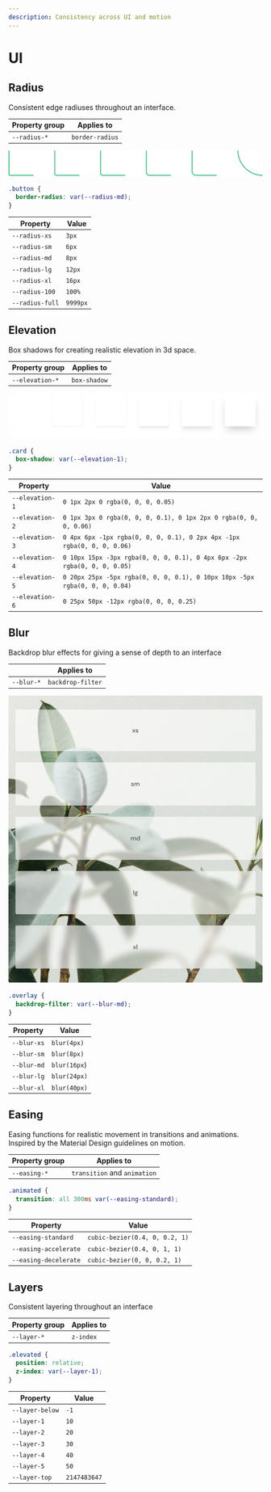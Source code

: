 ```yaml
---
description: Consistency across UI and motion
---
```


# UI

## Radius

Consistent edge radiuses throughout an interface.

| Property group | Applies to      |
| -------------- | --------------- |
| `--radius-*`   | `border-radius` |

![](../.gitbook/assets/borders.svg)

```css
.button {
  border-radius: var(--radius-md);
}
```

| Property        | Value    |
| --------------- | -------- |
| `--radius-xs`   | `3px`    |
| `--radius-sm`   | `6px`    |
| `--radius-md`   | `8px`    |
| `--radius-lg`   | `12px`   |
| `--radius-xl`   | `16px`   |
| `--radius-100`  | `100%`   |
| `--radius-full` | `9999px` |

## Elevation

Box shadows for creating realistic elevation in 3d space.

| Property group  | Applies to   |
| --------------- | ------------ |
| `--elevation-*` | `box-shadow` |

![](../.gitbook/assets/Shadows.png)

```css
.card {
  box-shadow: var(--elevation-1);
}
```

| Property        | Value                                                                       |
| --------------- | --------------------------------------------------------------------------- |
| `--elevation-1` | `0 1px 2px 0 rgba(0, 0, 0, 0.05)`                                           |
| `--elevation-2` | `0 1px 3px 0 rgba(0, 0, 0, 0.1), 0 1px 2px 0 rgba(0, 0, 0, 0.06)`           |
| `--elevation-3` | `0 4px 6px -1px rgba(0, 0, 0, 0.1), 0 2px 4px -1px rgba(0, 0, 0, 0.06)`     |
| `--elevation-4` | `0 10px 15px -3px rgba(0, 0, 0, 0.1), 0 4px 6px -2px rgba(0, 0, 0, 0.05)`   |
| `--elevation-5` | `0 20px 25px -5px rgba(0, 0, 0, 0.1), 0 10px 10px -5px rgba(0, 0, 0, 0.04)` |
| `--elevation-6` | `0 25px 50px -12px rgba(0, 0, 0, 0.25)`                                     |

## Blur

Backdrop blur effects for giving a sense of depth to an interface

|            | Applies to        |
| ---------- | ----------------- |
| `--blur-*` | `backdrop-filter` |

![](<../.gitbook/assets/blur (1).jpg>)

```css
.overlay {
  backdrop-filter: var(--blur-md);
}
```

| Property    | Value        |
| ----------- | ------------ |
| `--blur-xs` | `blur(4px)`  |
| `--blur-sm` | `blur(8px)`  |
| `--blur-md` | `blur(16px`) |
| `--blur-lg` | `blur(24px)` |
| `--blur-xl` | `blur(40px)` |

## Easing

Easing functions for realistic movement in transitions and animations. Inspired by the Material Design guidelines on motion.

| Property group | Applies to                   |
| -------------- | ---------------------------- |
| `--easing-*`   | `transition` and `animation` |

```css
.animated {
  transition: all 300ms var(--easing-standard);
}
```

| Property              | Value                          |
| --------------------- | ------------------------------ |
| `--easing-standard`   | `cubic-bezier(0.4, 0, 0.2, 1)` |
| `--easing-accelerate` | `cubic-bezier(0.4, 0, 1, 1)`   |
| `--easing-decelerate` | `cubic-bezier(0, 0, 0.2, 1)`   |

## Layers

Consistent layering throughout an interface

| Property group | Applies to |
| -------------- | ---------- |
| `--layer-*`    | `z-index`  |

```css
.elevated {
  position: relative;
  z-index: var(--layer-1);
}
```

| Property        | Value        |
| --------------- | ------------ |
| `--layer-below` | `-1`         |
| `--layer-1`     | `10`         |
| `--layer-2`     | `20`         |
| `--layer-3`     | `30`         |
| `--layer-4`     | `40`         |
| `--layer-5`     | `50`         |
| `--layer-top`   | `2147483647` |
